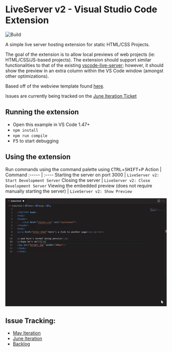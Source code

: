 # LiveServer v2 - Visual Studio Code Extension

![Build](https://github.com/andreamah/VS-Code-LiveServer-V2-Extension/actions/workflows/build.yml/badge.svg)

A simple live server hosting extension for static HTML/CSS Projects.

The goal of the extension is to allow local previews of web projects (ie: HTML/CSS/JS-based projects). The extension should support similar functionalities to that of the existing [vscode-live-server](https://github.com/ritwickdey/vscode-live-server); however, it should show the preview in an extra column within the VS Code window (amongst other optimizations).

Based off of the webview template found [here](https://github.com/microsoft/vscode-extension-samples/tree/main/webview-sample).

Issues are currently being tracked on the [June Iteration Ticket](https://github.com/microsoft/vscode/issues/124608)

## Running the extension

- Open this example in VS Code 1.47+
- `npm install`
- `npm run compile`
- <kbd>F5</kbd> to start debugging

## Using the extension

Run commands using the command palette using <kbd>CTRL</kbd>+<kbd>SHIFT</kbd>+<kbd>P</kbd>
Action | Command
:----- | :----
Starting the server on port 3000 | `LiveServer v2: Start Development Server`
Closing the server | `LiveServer v2: Close Development Server`
Viewing the embedded preview (does not require manually starting the server) | `LiveServer v2: Show Preview`

[![Image from Gyazo](./release_notes/images/v0_1/live-server-v0_1-overview.gif)](https://gyazo.com/a3796821f5cc2ea2164725457d26f45c)

## Issue Tracking:

- [May Iteration](https://github.com/microsoft/vscode/issues/124607)
- [June Iteration](https://github.com/microsoft/vscode/issues/124608)
- [Backlog](https://github.com/microsoft/vscode/issues/125343)
